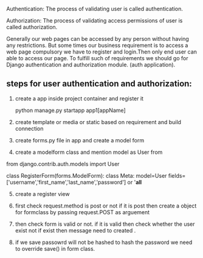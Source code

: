 Authentication: The process of validating user is called authentication.

Authorization: The process of validating access permissions of user is called authorization.

Generally our web pages can be accessed by any person without having any restrictions.
But some times our business requirement is to access a web page compulsory we have to register and login.Then only end user can able to access our page. To fulfill such of requirements we should go for Django authentication and authorization module. (auth application).


steps for user authentication and authorization:
---------------------------------------------

1) create a app inside project container and register it

	python manage.py startapp app1[appName]

2) create template or media or static based on requirement and build connection

3) create forms.py file in app and create a model form

4) create a modelform class and mention model as User from 

from django.contrib.auth.models import User

class RegisterForm(forms.ModelForm):
    class Meta:
        model=User
        fields=['username','first_name','last_name','password']  or '__all__

5) create a register view


6) first check request.method is post or not if it is post then create a object for formclass by passing request.POST as arguement

7) then check form is valid or not. if it is valid  then check whether the user exist not if exist then message need to created .

8) if we save passowrd will not be hashed to hash the password we need to override save() in form class.



